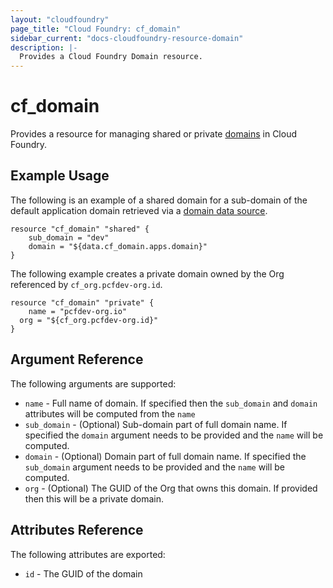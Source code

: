 ```yaml
---
layout: "cloudfoundry"
page_title: "Cloud Foundry: cf_domain"
sidebar_current: "docs-cloudfoundry-resource-domain"
description: |-
  Provides a Cloud Foundry Domain resource.
---
```


# cf\_domain

Provides a resource for managing shared or private 
[domains](https://docs.cloudfoundry.org/devguide/deploy-apps/routes-domains.html#domains) in Cloud Foundry.

## Example Usage

The following is an example of a shared domain for a sub-domain of the default application domain 
retrieved via a [domain data source](http://localhost:4567/docs/providers/cloudfoundry/d/domain.html).

```
resource "cf_domain" "shared" {
    sub_domain = "dev"
    domain = "${data.cf_domain.apps.domain}"
}
```

The following example creates a private domain owned by the Org referenced by `cf_org.pcfdev-org.id`.

```
resource "cf_domain" "private" {
    name = "pcfdev-org.io"
  org = "${cf_org.pcfdev-org.id}"
}
```

## Argument Reference

The following arguments are supported:

* `name` - Full name of domain. If specified then the `sub_domain` and `domain` attributes will be computed from the `name` 
* `sub_domain` - (Optional) Sub-domain part of full domain name. If specified the `domain` argument needs to be provided and the `name` will be computed.
* `domain` - (Optional) Domain part of full domain name. If specified the `sub_domain` argument needs to be provided and the `name` will be computed.
* `org` - (Optional) The GUID of the Org that owns this domain. If provided then this will be a private domain.

## Attributes Reference

The following attributes are exported:

* `id` - The GUID of the domain
